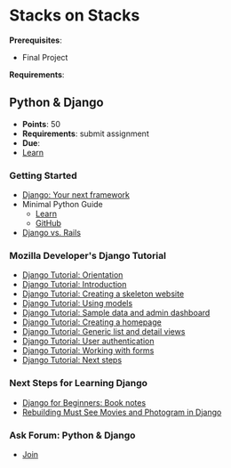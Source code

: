 # Stacks on Stacks

**Prerequisites**:
- Final Project

**Requirements**:

<!-- TODO: overview -->

## Python & Django
- **Points**: 50
- **Requirements**: submit assignment
- **Due**: 
- [Learn](https://learn.firstdraft.com/runs/22-from-ruby-rails-to-python-django)

### Getting Started
- [Django: Your next framework](https://github.com/appdev-lessons/your-next-framework-django)
- Minimal Python Guide
  - [Learn](https://learn.firstdraft.com/lessons/397-minimal-py)
  - [GitHub](https://github.com/appdev-lessons/minimal-py)
- [Django vs. Rails](https://github.com/appdev-lessons/django-rails-comparison)

### Mozilla Developer's Django Tutorial
- [Django Tutorial: Orientation](https://github.com/appdev-lessons/django-tutorial-companion-orientation)
- [Django Tutorial: Introduction](https://github.com/appdev-lessons/django-tutorial-companion-intro)
- [Django Tutorial: Creating a skeleton website](https://github.com/appdev-lessons/django-tutorial-companion-creating-skeleton)
- [Django Tutorial: Using models](https://github.com/appdev-lessons/django-tutorial-companion-models)
- [Django Tutorial: Sample data and admin dashboard](https://github.com/appdev-lessons/django-tutorial-companion-admin-dash)
- [Django Tutorial: Creating a homepage](https://github.com/appdev-lessons/django-tutorial-companion-homepage)
- [Django Tutorial: Generic list and detail views](https://github.com/appdev-lessons/django-tutorial-companion-generic-views)
- [Django Tutorial: User authentication](https://github.com/appdev-lessons/django-tutorial-companion-user-auth)
- [Django Tutorial: Working with forms](https://github.com/appdev-lessons/django-tutorial-companion-forms)
- [Django Tutorial: Next steps](https://github.com/appdev-lessons/django-tutorial-companion-next-steps)

### Next Steps for Learning Django
- [Django for Beginners: Book notes](https://github.com/appdev-lessons/django-for-beginners-book-notes)
- [Rebuilding Must See Movies and Photogram in Django](https://github.com/appdev-lessons/django-rebuilding-msm-and-photogram)

### Ask Forum: Python & Django
- [Join](https://ask.firstdraft.com/forums/14-from-ruby-rails-to-python-django?token=c1JPGEaqZK28qDDqspGGAcer)

<!-- TODO:

React.js with a REST API
Java & Spring
C# & .NET Core
Data Analyst

-->
